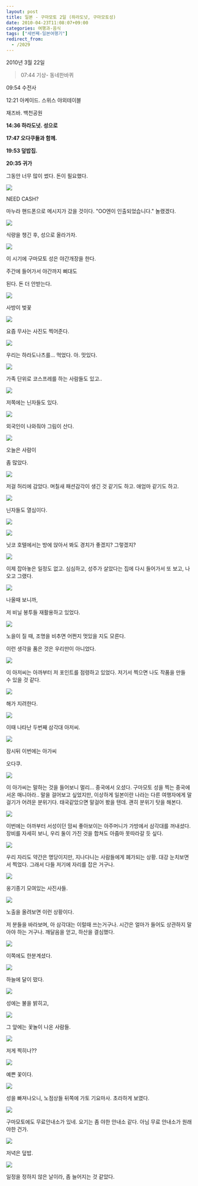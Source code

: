 ```yaml
---
layout: post
title: 일본 - 구마모토 2일 (하라도넛, 구마모토성)
date: 2010-04-23T11:08:07+09:00
categories: 여행과-음식
tags: ["세번째-일본여행기"]
redirect_from:
  - /2029
---
```


2010년 3월 22일

> 07:44 기상- 동네한바퀴

09:54 수전사

12:21 아케이드. 스위스 야외테이블

재즈바. 백천공원

<strong>14:36 하라도넛. 성으로

17:47 오다쿠들과 함께.

19:53 덮밥집.

20:35 귀가</strong>

그동안 너무 많이 썼다. 돈이 필요했다.

![ ](/assets/media/uploads_1_cfile2.uf.204A6C264BD0ABDE18FCE6.jpg)

NEED CASH?

마누라 핸드폰으로 메시지가 갔을 것이다. "OO엔이 인출되었습니다." 놀랬겠다.

![ ](/assets/media/uploads_1_cfile7.uf.194A6C264BD0ABDE17D56C.jpg)

식량을 챙긴 후, 성으로 올라가자.

 

![ ](/assets/media/uploads_1_cfile22.uf.194A6C264BD0ABE01A784E.jpg)

이 시기에 구마모토 성은 야간개장을 한다.

주간에 들어가서 야간까지 삐대도

된다. 돈 더 안받는다.

 

![ ](/assets/media/uploads_1_cfile4.uf.124A6C264BD0ABE11C8193.jpg)

사방이 벚꽃

 

![ ](/assets/media/uploads_1_cfile6.uf.144A6C264BD0ABE21DAC48.jpg)

요즘 무사는 사진도 찍어준다.

![ ](/assets/media/uploads_1_cfile5.uf.195F88254BD0AC7D144D22.jpg)

우리는 하라도나츠를... 먹었다. 아. 맛있다.

![ ](/assets/media/uploads_1_cfile27.uf.135FA1254BD0AC9F12287F.jpg)

가족 단위로 코스프레를 하는 사람들도 있고..

 

![ ](/assets/media/uploads_1_cfile23.uf.145FA1254BD0AC9F13992D.jpg)

저쪽에는 닌자들도 있다.

 

![ ](/assets/media/uploads_1_cfile30.uf.190D56164BD0ACCA26DB3C.jpg)

외국인이 나와줘야 그림이 산다.

![ ](/assets/media/uploads_1_cfile7.uf.200D56164BD0ACCA271CE7.jpg)

오늘은 사람이

좀 많았다.

![ ](/assets/media/uploads_1_cfile2.uf.190D67164BD0ACEB30A820.jpg)

저걸 허리에 감았다. 며칠새 패션감각이 생긴 것 같기도 하고. 애엄마 같기도 하고.

 

![ ](/assets/media/uploads_1_cfile22.uf.145881194BD0AD291F1ABB.jpg)

닌자들도 열심이다.

![ ](/assets/media/uploads_1_cfile29.uf.135881194BD0AD2B21090E.jpg)

 

![ ](/assets/media/uploads_1_cfile25.uf.125881194BD0AD2B206FBC.jpg)

닛코 호텔에서는 방에 앉아서 봐도 경치가 좋겠지? 그렇겠지?

![ ](/assets/media/uploads_1_cfile10.uf.155881194BD0AD2C22EF06.jpg)

이제 잡아놓은 일정도 없고. 심심하고, 성주가 살았다는 집에 다시 들어가서 또 보고, 나오고 그랬다.

![ ](/assets/media/uploads_1_cfile26.uf.165881194BD0AD2C232CC6.jpg)

나올때 보니까,

저 비닐 봉투들 재활용하고 있었다.

![ ](/assets/media/uploads_1_cfile29.uf.185881194BD0AD2D24C54F.jpg)

노을이 질 때, 조명을 비추면 어쩐지 멋있을 지도 모른다.

 

이런 생각을 품은 것은 우리만이 아니었다.

![ ](/assets/media/uploads_1_cfile10.uf.195881194BD0AD2D258082.jpg)

이 아저씨는 아까부터 저 포인트를 점령하고 있었다. 저기서 찍으면 나도 작품을 만들 수 있을 것 같다.

![ ](/assets/media/uploads_1_cfile25.uf.16588B194BD0AD6C31E150.jpg)

해가 지려한다.

![ ](/assets/media/uploads_1_cfile26.uf.18588B194BD0AD6D322323.jpg)

이때 나타난 두번째 삼각대 아저씨.

![ ](/assets/media/uploads_1_cfile23.uf.20588B194BD0AD6E33C378.jpg)

잠시뒤 이번에는 아가씨

오다쿠.

![ ](/assets/media/uploads_1_cfile2.uf.173FAD184BD0ADBD19E7F2.jpg)

이 아가씨는 말하는 것을 들어보니 멀리... 중국에서 오셨다. 구마모토 성을 찍는 중국에서온 매니아라.. 말을 걸어보고 싶었지만, 이상하게 일본이란 나라는 다른 여행자에게 말걸기가 어려운 분위기다. 태국같았으면 말걸어 봤을 텐데. 괜히 분위기 탓을 해본다.

![ ](/assets/media/uploads_1_cfile4.uf.163FB8184BD0ADA722AAC0.jpg)

이번에는 아까부터 서성이던 맘씨 좋아보이는 아주머니가 가방에서 삼각대를 꺼내셨다. 장비를 자세히 보니, 우리 둘이 가진 것을 합쳐도 아줌마 못따라갈 듯 싶다.

![ ](/assets/media/uploads_1_cfile30.uf.153FAD184BD0ADBC183095.jpg)

우리 자리도 약간은 명당이지만, 지나다니는 사람들에게 폐가되는 상황. 대강 눈치보면서 찍었다. 그래서 다들 저기에 자리를 잡은 거구나.

 

![ ](/assets/media/uploads_1_cfile2.uf.161D46154BD0ADDD293561.jpg)

옹기종기 모여있는 사진사들.

![ ](/assets/media/uploads_1_cfile23.uf.151D46154BD0ADDE2A0086.jpg)

노출을 올려보면 이런 상황이다.

저 분들을 바라보며, 아 삼각대는 이럴때 쓰는거구나. 시간은 얼마가 들어도 상관하지 말아야 하는 거구나. 깨달음을 얻고, 하산을 결심했다.

 

![ ](/assets/media/uploads_1_cfile30.uf.153C79174BD0ADFA20AA11.jpg)

이쪽에도 한분계셨다.

 

![ ](/assets/media/uploads_1_cfile5.uf.120D99164BD0AE091B6066.jpg)

하늘에 달이 떴다.

![ ](/assets/media/uploads_1_cfile23.uf.190DAD164BD0AE612A9470.jpg)

성에는 불을 밝히고,

![ ](/assets/media/uploads_1_cfile2.uf.110DAD164BD0AE622B6A4F.jpg)

그 앞에는 꽃놀이 나온 사람들.

![ ](/assets/media/uploads_1_cfile23.uf.130DAD164BD0AE632CEB94.jpg)

저게 찍히나??

 

![ ](/assets/media/uploads_1_cfile30.uf.140DAD164BD0AE632DA4D7.jpg)

예쁜 꽃이다.

![ ](/assets/media/uploads_1_cfile23.uf.180DAD164BD0AE6630CA6B.jpg)

성을 빠져나오니, 노점상들 뒤쪽에 가토 기요마사. 초라하게 보였다.

 

![ ](/assets/media/uploads_1_cfile26.uf.190DAD164BD0AE6631988A.jpg)

구마모토에도 무료안내소가 있네. 요기는 좀 야한 안내소 같다. 아님 무료 안내소가 원래 야한 건가.

![ ](/assets/media/uploads_1_cfile23.uf.110DAD164BD0AE67320FB2.jpg)

저녁은 덮밥.

![ ](/assets/media/uploads_1_cfile2.uf.130DAD164BD0AE6833C2D9.jpg)

일정을 정하지 않은 날이라, 좀 늘어지는 것 같았다.

 
